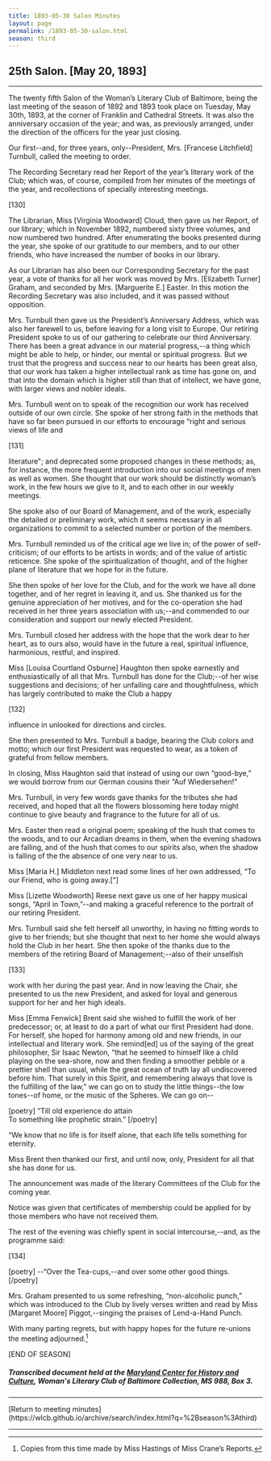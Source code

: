 ```yaml
---
title: 1893-05-30 Salon Minutes
layout: page
permalink: /1893-05-30-salon.html
season: third
---
```


<style>
    #maincontent{
        font-size:1.4em;
    }
</style>
## 25th Salon. [May 20, 1893]
<hr>

The twenty fifth Salon of the Woman’s Literary Club of Baltimore, being the last meeting of the season of 1892 and 1893 took place on Tuesday, May 30th, 1893, at the corner of Franklin and Cathedral Streets. It was also the anniversary occasion of the year; and was, as previously arranged, under the direction of the officers for the year just closing.

Our first--and, for three years, only--President, Mrs. [Francese Litchfield] Turnbull, called the meeting to order.

The Recording Secretary read her Report of the year’s literary work of the Club; which was, of course, compiled from her minutes of the meetings of the year, and recollections of specially interesting meetings.

[130]

The Librarian, Miss [Virginia Woodward] Cloud, then gave us her Report, of our library; which in November 1892, numbered sixty three volumes, and now numbered two hundred. After enumerating the books presented during the year, she spoke of our gratitude to our members, and to our other friends, who have increased the number of books in our library.

As our Librarian has also been our Corresponding Secretary for the past year, a vote of thanks for all her work was moved by Mrs. [Elizabeth Turner] Graham, and seconded by Mrs. [Marguerite E.] Easter. In this motion the Recording Secretary was also included, and it was passed without opposition.

Mrs. Turnbull then gave us the President’s Anniversary Address, which was also her farewell to us, before leaving for a long visit to Europe. Our retiring President spoke to us of our gathering to celebrate our third Anniversary. There has been a great advance in our material progress,--a thing which might be able to help, or hinder, our mental or spiritual progress. But we trust that the progress and success near to our hearts has been great also, that our work has taken a higher intellectual rank as time has gone on, and that into the domain which is higher still than that of intellect, we have gone, with larger views and nobler ideals.

Mrs. Turnbull went on to speak of the recognition our work has received outside of our own circle. She spoke of her strong faith in the methods that have so far been pursued in our efforts to encourage “right and serious views of life and

[131]

literature"; and deprecated some proposed changes in these methods; as, for instance, the more frequent introduction into our social meetings of men as well as women. She thought that our work should be distinctly woman’s work, in the few hours we give to it, and to each other in our weekly meetings.

She spoke also of our Board of Management, and of the work, especially the detailed or preliminary work, which it seems necessary in all organizations to commit to a selected number or portion of the members.

Mrs. Turnbull reminded us of the critical age we live in; of the power of self-criticism; of our efforts to be artists in words; and of the value of artistic reticence. She spoke of the spiritualization of thought, and of the higher plane of literature that we hope for in the future.

She then spoke of her love for the Club, and for the work we have all done together, and of her regret in leaving it, and us. She thanked us for the genuine appreciation of her motives, and for the co-operation she had received in her three years association with us;--and commended to our consideration and support our newly elected President.

Mrs. Turnbull closed her address with the hope that the work dear to her heart, as to ours also, would have in the future a real, spiritual influence, harmonious, restful, and inspired.

Miss [Louisa Courtland Osburne] Haughton then spoke earnestly and enthusiastically of all that Mrs. Turnbull has done for the Club;--of her wise suggestions and decisions; of her unfailing care and thoughtfulness, which has largely contributed to make the Club a happy

[132]

influence in unlooked for directions and circles.

She then presented to Mrs. Turnbull a badge, bearing the Club colors and motto; which our first President was requested to wear, as a token of grateful from fellow members.

In closing, Miss Haughton said that instead of using our own “good-bye,” we would borrow from our German cousins their “Auf Wiedersehen!”

Mrs. Turnbull, in very few words gave thanks for the tributes she had received, and hoped that all the flowers blossoming here today might continue to give beauty and fragrance to the future for all of us.

Mrs. Easter then read a original poem; speaking of the hush that comes to the woods, and to our Arcadian dreams in them, when the evening shadows are falling, and of the hush that comes to our spirits also, when the shadow is falling of the the absence of one very near to us.

Miss [Maria H.] Middleton next read some lines of her own addressed, “To our Friend, who is going away.[“]  

Miss [Lizette Woodworth] Reese next gave us one of her happy musical songs, “April in Town,”--and making a graceful reference to the portrait of our retiring President.

Mrs. Turnbull said she felt herself all unworthy, in having no fitting words to give to her friends; but she thought that next to her home she would always hold the Club in her heart. She then spoke of the thanks due to the members of the retiring Board of Management;--also of their unselfish

[133]

work with her during the past year. And in now leaving the Chair, she presented to us the new President, and asked for loyal and generous support for her and her high ideals.

Miss [Emma Fenwick] Brent said she wished to fulfill the work of her predecessor; or, at least to do a part of what our first President had done. For herself, she hoped for harmony among old and new friends, in our intellectual and literary work. She remind[ed] us of the saying of the great philosopher, Sir Isaac Newton, “that he seemed to himself like a child playing on the sea-shore, now and then finding a smoother pebble or a prettier shell than usual, while the great ocean of truth lay all undiscovered before him. That surely in this Spirit, and remembering always that love is the fulfilling of the law,” we can go on to study the little things--the low tones--of home, or the music of the Spheres. We can go on--

[poetry]
“Till old experience do attain  
To something like prophetic strain.”
[/poetry]

“We know that no life is for itself alone, that each life tells something for eternity.

Miss Brent then thanked our first, and until now, only, President for all that she has done for us.

The announcement was made of the literary Committees of the Club for the coming year.

Notice was given that certificates of membership could be applied for by those members who have not received them.

The rest of the evening was chiefly spent in social intercourse,--and, as the programme said:

[134]

[poetry]
--“Over the Tea-cups,--and over some other good things.  
[/poetry]

Mrs. Graham presented to us some refreshing, “non-alcoholic punch,” which was introduced to the Club by lively verses written and read by Miss [Margaret Moore] Piggot,--singing the praises of Lend-a-Hand Punch.

With many parting regrets, but with happy hopes for the future re-unions the meeting adjourned.[^marginalnote]

[^marginalnote]: Copies from this time made by Miss Hastings of Miss Crane’s Reports.

[END OF SEASON]

##### Transcribed document held at the [Maryland Center for History and Culture](http://mdhs.org/), Woman's Literary Club of Baltimore Collection, MS 988, Box 3. 

<hr>
[Return to meeting minutes](https://wlcb.github.io/archive/search/index.html?q=%2Bseason%3Athird)
<hr>